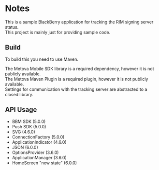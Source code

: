Notes
=====
This is a sample BlackBerry application for tracking the RIM signing server status.  
This project is mainly just for providing sample code.

Build
-----------------
To build this you need to use Maven.

The Metova Mobile SDK library is a required dependency, however it is not publicly available.  
The Metova Maven Plugin is a required plugin, however it is not publicly available.  
Settings for communication with the tracking server are abstracted to a closed library.

API Usage
-----------------
* BBM SDK (5.0.0)
* Push SDK (5.0.0)
* SVG (4.6.0)
* ConnectionFactory (5.0.0)
* ApplicationIndicator (4.6.0)
* JSON (6.0.0)
* OptionsProvider (3.6.0)
* ApplicationManager (3.6.0)
* HomeScreen "new state" (6.0.0)